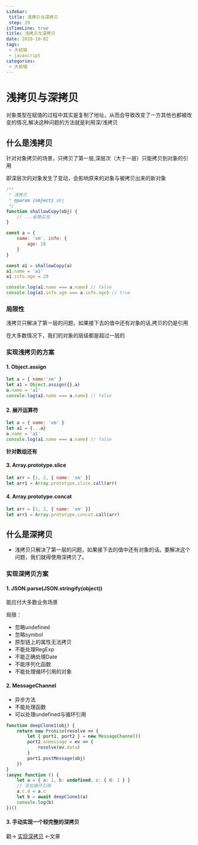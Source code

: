 ```yaml
---
sidebar:
 title: 浅拷贝与深拷贝
 step: 29
isTimeLine: true
title: 浅拷贝与深拷贝
date: 2020-10-02
tags:
 - 大前端
 - javascript
categories:
 - 大前端
---
```

# 浅拷贝与深拷贝

对象类型在赋值的过程中其实是复制了地址，从而会导致改变了一方其他也都被改变的情况,解决这种问题的方法就是利用深/浅拷贝

## 什么是浅拷贝

针对对象拷贝的场景，只拷贝了第一层,深层次（大于一层）只能拷贝到对象的引用

即深层次的对象发生了变动，会影响原来的对象与被拷贝出来的新对象

```js
/**
 * 浅拷贝
 * @param {object} obj 
 */
function shallowCopy(obj) {
    // ...省略实现
}

const a = {
    name: 'xm', info: {
        age: 18
    }
}

const a1 = shallowCopy(a)
a1.name = 'a1'
a1.info.age = 20

console.log(a1.name === a.name) // false
console.log(a1.info.age === a.info.age) // true
```

### 局限性
浅拷贝只解决了第一层的问题，如果接下去的值中还有对象的话,拷贝的仍是引用

在大多数情况下，我们的对象的层级都是超过一层的

### 实现浅拷贝的方案
#### 1. Object.assign
```js
let a = { name:'xm' }
let a1 = Object.assign({},a)
a.name = 'a1'
console.log(a1.name === a.name) // false
```
#### 2. 展开运算符
```js
let a = { name: 'xm' }
let a1 = {...a}
a.name = 'a1'
console.log(a1.name === a.name) // false
```

**针对数组还有**
#### 3. Array.prototype.slice
```js
let arr = [1, 2, { name: 'xm' }]
let arr1 = Array.prototype.slice.call(arr)
```
#### 4. Array.prototype.concat
```js
let arr = [1, 2, { name: 'xm' }]
let arr1 = Array.prototype.concat.call(arr)
```

## 什么是深拷贝
* 浅拷贝只解决了第一层的问题，如果接下去的值中还有对象的话。要解决这个问题，我们就得使用深拷贝了。

### 实现深拷贝方案
#### 1. JSON.parse(JSON.stringify(object))
能应付大多数业务场景

局限：
* 忽略undefined
* 忽略symbol
* 原型链上的属性无法拷贝
* 不能处理RegExp
* 不能正确处理Date
* 不能序列化函数
* 不能处理循环引用的对象

#### 2. MessageChannel
* 异步方法
* 不能处理函数
* 可以处理undefined与循环引用

```js
function deepClone1(obj) {
    return new Promise(resolve => {
        let { port1, port2 } = new MessageChannel()
        port2.onmessage = ev => {
            resolve(ev.data)
        }
        port1.postMessage(obj)
    })
}
(async function () {
    let a = { a: 1, b: undefined, c: { d: 1 } }
    // 添加循环引用
    a.c.d = a.c
    let b = await deepClone1(a)
    console.log(b)
})()
```

#### 3. 手动实现一个较完整的深拷贝

戳→ [实现深拷贝](./../../coding/js/deepClone.md) ←文章

